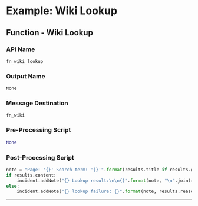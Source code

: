 <!--
    DO NOT MANUALLY EDIT THIS FILE
    THIS FILE IS AUTOMATICALLY GENERATED WITH resilient-sdk codegen
    Generated with resilient-sdk v51.0.5.0.1475
-->

# Example: Wiki Lookup

## Function - Wiki Lookup

### API Name
`fn_wiki_lookup`

### Output Name
`None`

### Message Destination
`fn_wiki`

### Pre-Processing Script
```python
None
```

### Post-Processing Script
```python
note = "Page: '{}' Search term: '{}'".format(results.title if results.get('title') else results.inputs['wiki_path'], results.inputs['wiki_search_term'])
if results.content:
    incident.addNote("{} Lookup result:\n\n{}".format(note, "\n".join(results.content)))
else:
    incident.addNote("{} lookup failure: {}".format(note, results.reason))
```

---


